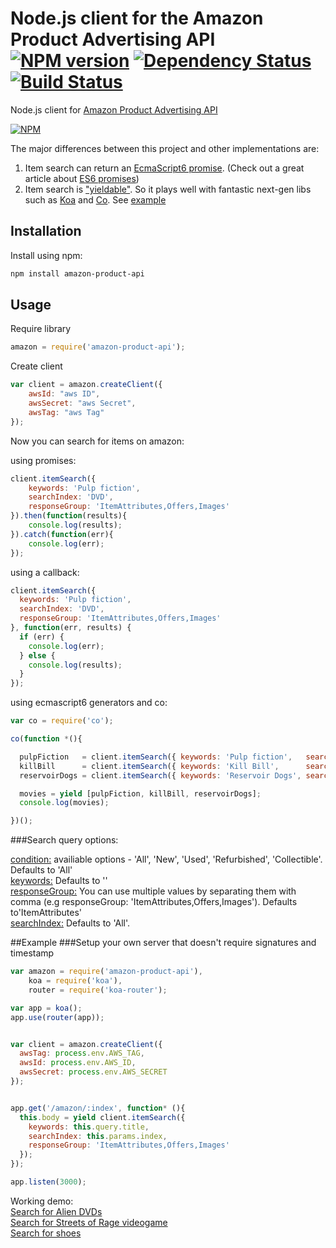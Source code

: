 # Node.js client for the Amazon Product Advertising API [![NPM version](https://badge.fury.io/js/amazon-product-api.png)](http://badge.fury.io/js/amazon-product-api) [![Dependency Status](https://gemnasium.com/t3chnoboy/amazon-product-api.png)](https://gemnasium.com/t3chnoboy/amazon-product-api) [![Build Status](https://travis-ci.org/t3chnoboy/amazon-product-api.png?branch=master)](https://travis-ci.org/t3chnoboy/amazon-product-api)

Node.js client for [Amazon Product Advertising API](https://affiliate-program.amazon.com/gp/advertising/api/detail/main.html)  

[![NPM](https://nodei.co/npm/amazon-product-api.png?downloads=true)](https://nodei.co/npm/amazon-product-api/)

The major differences between this project and other implementations are:

  1. Item search can return an [EcmaScript6 promise](https://github.com/domenic/promises-unwrapping). (Check out a great article about [ES6 promises](http://www.html5rocks.com/en/tutorials/es6/promises/))  
  2. Item search is ["yieldable"](https://github.com/visionmedia/co#yieldables). So it plays well with fantastic next-gen libs such as [Koa](https://github.com/koajs/koa) and [Co](https://github.com/visionmedia/co). See [example](https://github.com/t3chnoboy/apac2#setup-your-own-server-that-doesnt-require-signatures-and-timestamp-and-returns-json)  
   


## Installation
Install using npm:
```sh
npm install amazon-product-api
```

## Usage

Require library
```javascript
amazon = require('amazon-product-api');
```

Create client
```javascript
var client = amazon.createClient({
	awsId: "aws ID",
	awsSecret: "aws Secret",
 	awsTag: "aws Tag"
});
```

Now you can search for items on amazon:

using promises:
```javascript
client.itemSearch({
	keywords: 'Pulp fiction',
	searchIndex: 'DVD',
    responseGroup: 'ItemAttributes,Offers,Images'
}).then(function(results){
	console.log(results);
}).catch(function(err){
	console.log(err);
});
```

using a callback:
```javascript
client.itemSearch({
  keywords: 'Pulp fiction',
  searchIndex: 'DVD',
  responseGroup: 'ItemAttributes,Offers,Images'
}, function(err, results) {
  if (err) {
    console.log(err);
  } else {
    console.log(results);
  }
});
```

using ecmascript6 generators and co:
```javascript
var co = require('co');

co(function *(){

  pulpFiction   = client.itemSearch({ keywords: 'Pulp fiction',   searchIndex: 'DVD'});
  killBill      = client.itemSearch({ keywords: 'Kill Bill',      searchIndex: 'DVD'});
  reservoirDogs = client.itemSearch({ keywords: 'Reservoir Dogs', searchIndex: 'DVD'});

  movies = yield [pulpFiction, killBill, reservoirDogs];
  console.log(movies);

})();
```

###Search query options:

[condition:](http://docs.aws.amazon.com/AWSECommerceService/latest/DG/ItemSearch.html) availiable options - 'All', 'New', 'Used', 'Refurbished', 'Collectible'. Defaults to 'All'  
[keywords:](http://docs.aws.amazon.com/AWSECommerceService/latest/DG/ItemSearch.html) Defaults to ''  
[responseGroup:](http://docs.aws.amazon.com/AWSECommerceService/latest/DG/CHAP_ResponseGroupsList.html) You can use multiple values by separating them with comma (e.g responseGroup: 'ItemAttributes,Offers,Images'). Defaults to'ItemAttributes'  
[searchIndex:](http://docs.aws.amazon.com/AWSECommerceService/latest/DG/USSearchIndexParamForItemsearch.html) Defaults to 'All'.

##Example
###Setup your own server that doesn't require signatures and timestamp
```javascript
var amazon = require('amazon-product-api'),
	koa = require('koa'),
	router = require('koa-router');

var app = koa();
app.use(router(app));


var client = amazon.createClient({
  awsTag: process.env.AWS_TAG,
  awsId: process.env.AWS_ID,
  awsSecret: process.env.AWS_SECRET
});


app.get('/amazon/:index', function* (){
  this.body = yield client.itemSearch({
    keywords: this.query.title,
    searchIndex: this.params.index,
    responseGroup: 'ItemAttributes,Offers,Images'
  });
});

app.listen(3000);
```

Working demo:  
[Search for Alien DVDs](http://watchlist-koa.herokuapp.com/amazon/DVD?title=alien)  
[Search for Streets of Rage videogame](http://watchlist-koa.herokuapp.com/amazon/VideoGames?title=streets%20of%20rage)  
[Search for shoes](http://watchlist-koa.herokuapp.com/amazon/Shoes?title=nike%20nevis)
